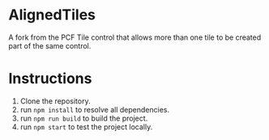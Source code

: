 # AlignedTiles
A fork from the PCF Tile control that allows more than one tile to be created part of the same control.

# Instructions
1. Clone the repository.
2. run ```npm install``` to resolve all dependencies.
3. run ```npm run build``` to build the project.
4. run ```npm start``` to test the project locally.
